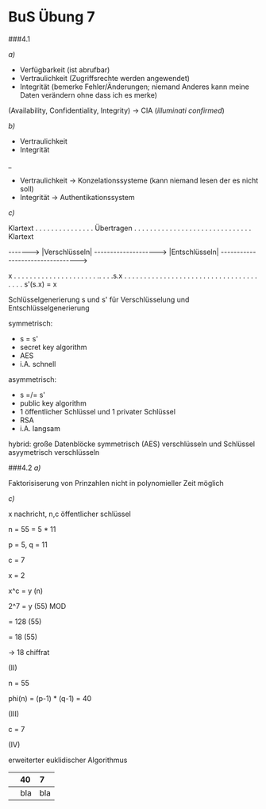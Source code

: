 # BuS Übung 7

###4.1

_a)_
- Verfügbarkeit (ist abrufbar)
- Vertraulichkeit (Zugriffsrechte werden angewendet)
- Integrität (bemerke Fehler/Änderungen; niemand Anderes kann meine Daten verändern ohne dass ich es merke)

(Availability, Confidentiality, Integrity) -> CIA (_illuminati confirmed_)

_b)_
- Vertraulichkeit
- Integrität

_
- Vertraulichkeit -> Konzelationssysteme (kann niemand lesen der es nicht soll)
- Integrität -> Authentikationssystem

_c)_

Klartext . . . . . . . . . . . . . . . Übertragen . . . . . . . . . . . . . . .  . . . . . . . . . . . . . . . Klartext

-------> |Verschlüsseln| --------------------> |Entschlüsseln| --------------------------------->

x . . . . . . . . . . . . . . . . . .  . . . .. . . .s.x  . . . . . . . . . . . . . . .  . . . . . . . . . . . . . . . . . . . .  . . . s'(s.x) = x

Schlüsselgenerierung s und s' für Verschlüsselung und Entschlüsselgenerierung

symmetrisch:
- s = s'
- secret key algorithm
- AES
- i.A. schnell

asymmetrisch:
- s =/= s'
- public key algorithm
- 1 öffentlicher Schlüssel und 1 privater Schlüssel
- RSA
- i.A. langsam

hybrid: große Datenblöcke symmetrisch (AES) verschlüsseln und Schlüssel asyymetrisch verschlüsseln

###4.2
_a)_

Faktorisiserung von Prinzahlen nicht in polynomieller Zeit möglich

_c)_

x nachricht, n,c öffentlicher schlüssel

n = 55 = 5 * 11

p = 5, q = 11

c = 7

x = 2

x^c = y (n)

2^7 = y (55) MOD

= 128 (55)

= 18 (55)

-> 18 chiffrat

(II)

n = 55

phi(n) = (p-1) * (q-1) = 40

(III)

c = 7

(IV)

erweiterter euklidischer Algorithmus

| | 40     | 7   |
| :-: | :------------- | :------------- |
| | bla       | bla       |
